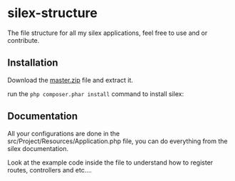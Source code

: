 silex-structure
===============

The file structure for all my silex applications, feel free to use and or contribute.

## Installation

Download the [master.zip](https://github.com/ChrisRiddell/Silex-Structure/archive/master.zip) file and extract it.

run the `php composer.phar install` command to install silex:

## Documentation

All your configurations are done in the src/Project/Resources/Application.php file, you can do everything from the silex
documentation.

Look at the example code inside the file to understand how to register routes, controllers and etc....